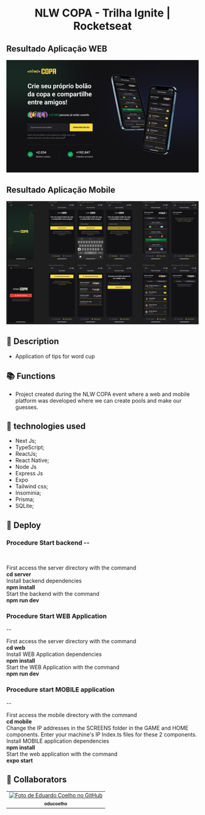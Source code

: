 <h1 align="center">NLW COPA - Trilha Ignite | Rocketseat</h1>

<h2>Resultado Aplicação WEB</h2>
<img src="screenshot.PNG" />
<h2>Resultado Aplicação Mobile</h2>
<img src="screenshot1.PNG" />

## :memo: Description
* Application of tips for word cup
## :books: Functions
* Project created during the NLW COPA event where a web and mobile platform was developed where we can create pools and make our guesses.

## :wrench: technologies used
* Next Js;
* TypeScript;
* ReactJs;
* React Native;
* Node Js
* Express Js
* Expo
* Tailwind css; 
* Insominia;
* Prisma;
* SQLite;
     
## :rocket: Deploy
<h3>Procedure Start backend --</h3><br />

First access the server directory with the command<br />
<strong>cd server</strong><br />
Install backend dependencies<br />
<strong>npm install</strong><br />
Start the backend with the command<br />
<strong>npm run dev</strong><br />

<h3>Procedure Start WEB Application </h3>-- <br />

First access the server directory with the command<br />
<strong>cd web</strong><br />
Install WEB Application dependencies<br />
<strong>npm install</strong><br />
Start the WEB Application with the command<br />
<strong>npm run dev</strong><br />

<h3>Procedure start MOBILE application</h3> --<br />

First access the mobile directory with the command<br />
<strong>cd mobile</strong><br />
Change the IP addresses in the SCREENS folder in the GAME and HOME components. Enter your machine's IP Index.ts files for these 2 components.<br />
Install MOBILE application dependencies<br />
<strong>npm install</strong><br />
Start the web application with the command<br />
<strong>expo start</strong><br />

## :handshake: Collaborators
<table>
  <tr>
    <td align="center">
      <a href="http://github.com/oducoelho">
        <img src="https://avatars.githubusercontent.com/u/104034703?v=4" width="100px;" alt="Foto de Eduardo Coelho no GitHub"/><br>
        <sub>
          <b>oducoelho</b>
        </sub>
      </a>
    </td>
  </tr>
</table>
